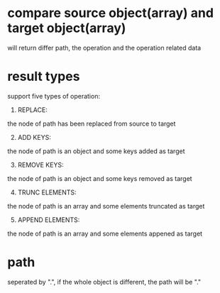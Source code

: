 # compare source object(array) and target object(array)

will return differ path, the operation and the operation related data

# result types

support five types of operation:

1. REPLACE:

the node of path has been replaced from source to target

2. ADD KEYS:

the node of path is an object and some keys added as target

3. REMOVE KEYS:

the node of path is an object and some keys removed as target

4. TRUNC ELEMENTS:

the node of path is an array and some elements truncated as target

5. APPEND ELEMENTS:

the node of path is an array and some elements appened as target

# path

seperated by ".", if the whole object is different, the path will be "."
